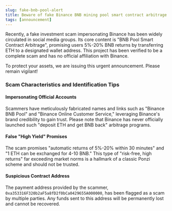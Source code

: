 ```yaml
---
slug: fake-bnb-pool-alert
title: Beware of fake Binance BNB mining pool smart contract arbitrage scams
tags: [announcement]
---
```


Recently, a fake investment scam impersonating Binance has been widely circulated in social media groups. Its core content is "BNB Pool Smart Contract Arbitrage", promising users 5%-20% BNB returns by transferring ETH to a designated wallet address. This project has been verified to be a complete scam and has no official affiliation with Binance.  

To protect your assets, we are issuing this urgent announcement. Please remain vigilant!

<!--truncate-->

### Scam Characteristics and Identification Tips

#### Impersonating Official Accounts
Scammers have meticulously fabricated names and links such as "Binance BNB Pool" and "Binance Online Customer Service," leveraging Binance's brand credibility to gain trust. Please note that Binance has never officially launched such "deposit ETH and get BNB back" arbitrage programs.

#### False "High Yield" Promises
The scam promises "automatic returns of 5%-20% within 30 minutes" and "1 ETH can be exchanged for 4-10 BNB." This type of "risk-free, high returns" far exceeding market norms is a hallmark of a classic Ponzi scheme and should not be trusted.

#### Suspicious Contract Address
The payment address provided by the scammer, `0xa353316F320b2aF5a8fD2f0bCa0429655A000000`, has been flagged as a scam by multiple parties. Any funds sent to this address will be permanently lost and cannot be recovered.